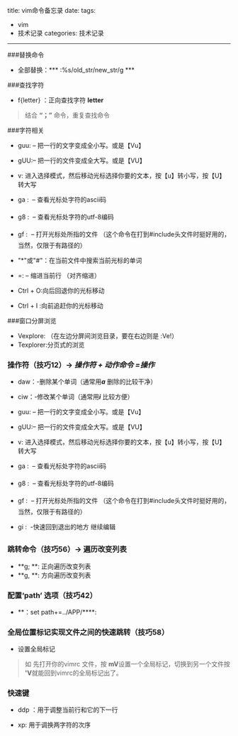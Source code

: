 title: vim命令备忘录
date: 
tags:
- vim
- 技术记录
categories: 技术记录
---
###替换命令
* 全部替换：*** :%s/old_str/new_str/g ***

###查找字符
* f{letter} ：正向查找字符 **letter** 
> 结合 **“；”** 命令，重复查找命令

<!-- more -->

###字符相关
 
* guu: – 把一行的文字变成全小写。或是【Vu】

* gUU:– 把一行的文件变成全大写。或是【VU】

* v:        进入选择模式，然后移动光标选择你要的文本，按【u】转小写，按【U】转大写

* ga :  –  查看光标处字符的ascii码

* g8 :  – 查看光标处字符的utf-8编码

* gf :   – 打开光标处所指的文件 （这个命令在打到#include头文件时挺好用的，当然，仅限于有路径的）

*  "*"或"#"：在当前文件中搜索当前光标的单词
* =:  – 缩进当前行 （对齐缩进）
* Ctrl + O:向后回退你的光标移动
 
* Ctrl + I :向前追赶你的光标移动

###窗口分屏浏览
* Vexplore: （在左边分屏间浏览目录，要在右边则是 :Ve!）
* Texplorer:分页式的浏览

### 操作符（技巧12）-> ***操作符 + 动作命令 =操作***
* daw：-删除某个单词（通常用***a*** 删除的比较干净）
* ciw：-修改某个单词（通常用***i*** 比较方便）

* guu: – 把一行的文字变成全小写。或是【Vu】

* gUU:– 把一行的文件变成全大写。或是【VU】

* v:        进入选择模式，然后移动光标选择你要的文本，按【u】转小写，按【U】转大写

* ga :  –  查看光标处字符的ascii码

* g8 :  – 查看光标处字符的utf-8编码

* gf :   – 打开光标处所指的文件 （这个命令在打到#include头文件时挺好用的，当然，仅限于有路径的）
* gi :   -快速回到退出的地方 继续编辑

### 跳转命令（技巧56）-> 遍历改变列表
* **g; **: 正向遍历改变列表
* **g, **: 方向遍历改变列表

### 配置‘path’ 选项（技巧42）
* **：set path+=../APP/****:

### 全局位置标记实现文件之间的快速跳转（技巧58）
* 设置全局标记
>如 先打开你的vimrc 文件，按 **mV**设置一个全局标记，切换到另一个文件按 **'V**就能回到vimrc的全局标记出了。

### 快速键
* ddp ：用于调整当前行和它的下一行





* xp: 用于调换两字符的次序